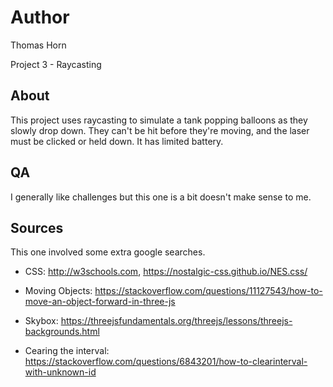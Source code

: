 # Author

Thomas Horn

Project 3 - Raycasting

## About

This project uses raycasting to simulate a tank popping balloons as they slowly
drop down.  They can't be hit before they're moving, and the laser must be
clicked or held down.  It has limited battery.

## QA

I generally like challenges but this one is a bit doesn't make sense to me.

## Sources

This one involved some extra google searches.

* CSS: http://w3schools.com, https://nostalgic-css.github.io/NES.css/

* Moving Objects: https://stackoverflow.com/questions/11127543/how-to-move-an-object-forward-in-three-js

* Skybox: https://threejsfundamentals.org/threejs/lessons/threejs-backgrounds.html

* Cearing the interval: https://stackoverflow.com/questions/6843201/how-to-clearinterval-with-unknown-id 